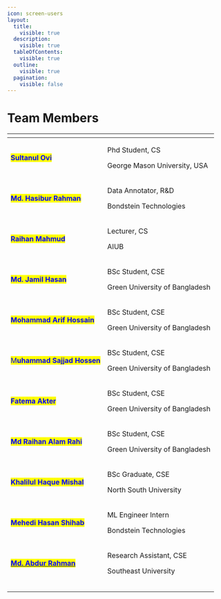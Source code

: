 ```yaml
---
icon: screen-users
layout:
  title:
    visible: true
  description:
    visible: true
  tableOfContents:
    visible: true
  outline:
    visible: true
  pagination:
    visible: false
---
```


# Team Members

<table data-view="cards"><thead><tr><th></th><th></th></tr></thead><tbody><tr><td><mark style="color:blue;"><strong>Sultanul Ovi</strong></mark> </td><td><p>Phd Student, CS</p><p>George Mason University, USA</p></td></tr><tr><td><mark style="color:blue;"><strong>Md. Hasibur Rahman</strong></mark></td><td><p>Data Annotator, R&#x26;D</p><p>Bondstein Technologies</p></td></tr><tr><td><mark style="color:blue;"><strong>Raihan Mahmud</strong></mark></td><td><p>Lecturer, CS</p><p>AIUB</p></td></tr><tr><td><mark style="color:blue;"><strong>Md. Jamil Hasan</strong></mark></td><td><p>BSc Student, CSE</p><p>Green University of Bangladesh</p></td></tr><tr><td><mark style="color:blue;"><strong>Mohammad Arif Hossain</strong></mark></td><td><p>BSc Student, CSE</p><p>Green University of Bangladesh</p></td></tr><tr><td><mark style="color:blue;">M<strong>uhammad Sajjad Hossen</strong></mark></td><td><p>BSc Student, CSE</p><p>Green University of Bangladesh</p></td></tr><tr><td><mark style="color:blue;"><strong>Fatema Akter</strong></mark></td><td><p>BSc Student, CSE</p><p>Green University of Bangladesh</p></td></tr><tr><td><mark style="color:blue;"><strong>Md Raihan Alam Rahi</strong></mark></td><td><p>BSc Student, CSE</p><p>Green University of Bangladesh</p></td></tr><tr><td><mark style="color:blue;"><strong>Khalilul Haque Mishal</strong></mark></td><td><p>BSc Graduate, CSE</p><p>North South University</p></td></tr><tr><td><mark style="color:blue;"><strong>Mehedi Hasan Shihab</strong></mark></td><td><p>ML Engineer Intern</p><p>Bondstein Technologies</p></td></tr><tr><td><a data-footnote-ref href="#user-content-fn-1"><mark style="color:blue;"><strong>Md. Abdur Rahman</strong></mark></a></td><td><p>Research Assistant, CSE</p><p>Southeast University</p></td></tr><tr><td></td><td></td></tr><tr><td></td><td></td></tr><tr><td></td><td></td></tr></tbody></table>



[^1]: 
